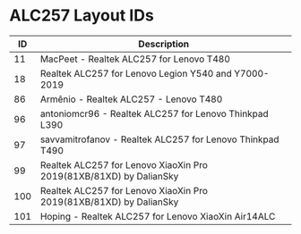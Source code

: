 # ALC257 Layout IDs

| ID | Description |
|---|---|
| 11 | MacPeet - Realtek ALC257 for Lenovo T480 |
| 18 | Realtek ALC257 for Lenovo Legion Y540 and Y7000-2019 |
| 86 | Armênio - Realtek ALC257 - Lenovo T480 |
| 96 | antoniomcr96 - Realtek ALC257 for Lenovo Thinkpad L390 |
| 97 | savvamitrofanov - Realtek ALC257 for Lenovo Thinkpad T490 |
| 99 | Realtek ALC257 for Lenovo XiaoXin Pro 2019(81XB/81XD) by DalianSky |
| 100 | Realtek ALC257 for Lenovo XiaoXin Pro 2019(81XB/81XD) by DalianSky |
| 101 | Hoping - Realtek ALC257 for Lenovo XiaoXin Air14ALC |
